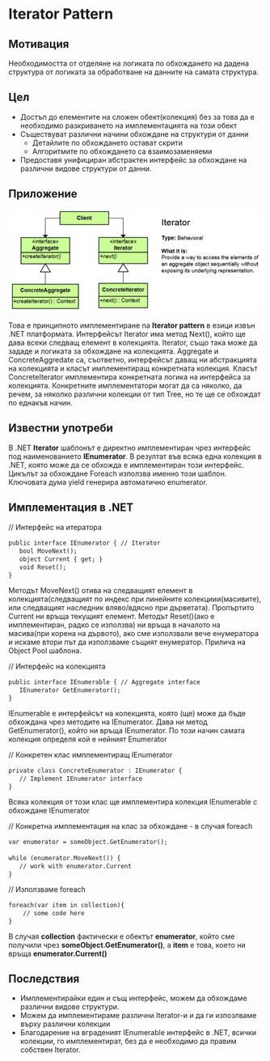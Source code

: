 # Iterator Pattern

## Мотивация
Необходимостта от отделяне на логиката по обхождането на дадена структура от логиката за обработване на данните на самата структура.

 
## Цел
* Достъп до елементите на сложен обект(колекция) без за това да е необходимо разкриването на имплементацията на този обект
* Съществуват различни начини обхождане на структури от данни
	* Детайлите по обхождането остават скрити
	* Алгоритмите по обхождането са взаимозаменяеми
* Предоставя унифициран абстрактен интерфейс за обхождане на различни видове структури от данни.

## Приложение
![](Iterator1.jpg)

Това е принципното имплементиране na **Iterator pattern** в езици извън .NET платформата.
Интерфейсът Iterator има метод Next(), който ще дава всеки следващ елемент в колекцията. Iterator, също така може да зададе и логиката за обхождане на колекцията. Aggregate и ConcreteAggredate са, съответно, интерфейсът даващ ни абстракцията на колекцията и класът имплементиращ конкретната колекция. Класът ConcreteIterator имплементира конкретната логика на интерфейса за колекцията. Конкретните имплементатори могат да са няколко, да речем, за няколко различни колекции от тип Tree, но те ще се обхождат по еднакъв начин.
 

## Известни употреби
В .NET **Iterator** шаблонът е директно имплементиран чрез интерфейс под наименованието **IEnumerator**. В резултат във всяка една колекция в .NET, която може да се обхожда е имплементиран този интерфейс. Цикълът за обхождане Foreach използва именно този шаблон. Ключовата дума yield генерира автоматично enumerator. 

## Имплементация в .NET
// Интерфейс на итератора

	public interface IEnumerator { // Iterator
	   bool MoveNext();
	   object Current { get; }
	   void Reset();
	}

Методът MoveNext() отива на следващият елемент в колекцията(следващият по индекс при линейните колекциии(масивите), или следващият наследник вляво/вдясно при дърветата). Пропъртито Current ни връща текущият елемент. Методът Reset()(ако е имплементиран, радко се използва) ни връща в началото на масива(при корена на дървото), ако сме използвали вече енумератора и искаме втори път да използваме същият енумератор. Прилича на Object Pool шаблона.

// Интерфейс на колекцията

	public interface IEnumerable { // Aggregate interface
	   IEnumerator GetEnumerator();
	}
IEnumerable е интерфейсът на колекцията, която (ще) може да бъде обхождана чрез методите на IEnumerator. Дава ни метод GetEnumerator(), който ни връща IEnumerator. По този начин самата колекция определя кой е нейният Enumerator

// Конкретен клас имплементиращ IEnumerator

	private class ConcreteEnumerator : IEnumerator {
	   // Implement IEnumerator interface
	}

Всяка колекция от този клас ще имплементира колекция IEnumerable  с обхождане IEnumerator


// Конкретна имплементация на клас за обхождане -  в случая foreach

	var enumerator = someObject.GetEnumerator();

	while (enumerator.MoveNext()) {
	   // work with enumerator.Current
	}

// Използваме foreach

	foreach(var item in collection){
		// some code here
	}

В случая **collection** фактически е обектът **enumerator**, който сме получили чрез **someObject.GetEnumerator()**, а **item** е това, което ни връща **enumerator.Current()**

## Последствия
* Имплементирайки един и същ интерфейс, можем да обхождаме различни видове структури.
* Можем да имплементираме различни Iterator-и и да ги изпозлваме върху различни колекции
* Благодарение на вграденият IEnumerable интерфейс в .NET, всички колекции, го имплементират, без да е необходимо да правим собствен Iterator.


